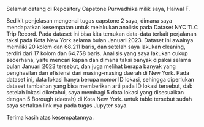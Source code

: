 Selamat datang di Repository Capstone Purwadhika milik saya, Haiwal F.

Sedikit penjelasan mengenai tugas capstone 2 saya, dimana saya mendapatkan kesempatan untuk melakukan analisis pada Dataset NYC TLC Trip Record.
Pada dataset ini bisa kita temukan data-data terkait perjalanan taksi pada Kota New York selama bulan Januari 2023.
Dataset ini awalnya memiliki 20 kolom dan 68.211 baris, dan setelah saya lakukan cleaning, terdiri dari 17 kolom dan 64.758 baris.
Analisis yang saya lakukan cukup sederhana, yaitu mencari kapan dan dimana taksi banyak dipakai selama bulan Januari 2023 tersebut, dan juga melihat berapa banyak yang penghasilan dan efisiensi dari masing-masing daerah di New York.
Pada dataset ini, data lokasi hanya berupa nomor ID lokasi, sehingga diperlukan dataset tambahan yang bisa memberikan arti pada ID lokasi tersebut, dab setelah lokasi diketahui, saya membagi 5 data lokasi yang disesuaikan dengan 5 Borough (daerah) di Kota New York. untuk table tersebut sudah saya sertakan link nya pada tugas Jupyter saya.

Terima kasih atas kesempatannya.
